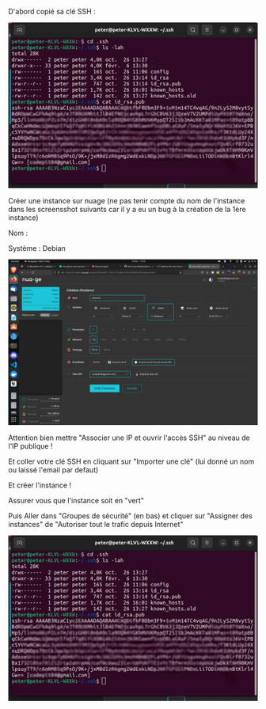D'abord copié sa clé SSH :

![clé_ssh](https://github.com/CodePit84/Installation-nuage/blob/main/cle_ssh.jpg)

Créer une instance sur nuage (ne pas tenir compte du nom de l'instance dans les screensshot suivants car il y a eu un bug à la création de la 1ère instance)

Nom :

Système : Debian

![création_nuage](https://github.com/CodePit84/Installation-nuage/blob/main/Capture%20d%E2%80%99%C3%A9cran%20du%202023-02-14%2013-50-07.png)

Attention bien mettre "Associer une IP et ouvrir l'accès SSH" au niveau de l'IP publique !

Et coller votre clé SSH en cliquant sur "Importer une clé" (lui donné un nom ou laissé l'email par defaut)

Et créer l'instance !

Assurer vous que l'instance soit en "vert"

Puis Aller dans "Groupes de sécurité" (en bas) et cliquer sur "Assigner des instances" de "Autoriser tout le trafic depuis Internet"

![clé_ssh](https://github.com/CodePit84/Installation-nuage/blob/main/cle_ssh.jpg)
